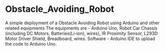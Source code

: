 # Obstacle_Avoiding_Robot
A simple deployment of a Obstacle Avoiding Robot using Arduino and other related equipments
The equipments are - Arduino Uno, Robot Car Chassis (including DC Motors, Batteries(Li-ion), wires), IR Proximity Sensor, L293D Motor Driver Shield, Breadboard, wires.
Software - Arduino IDE to upload the code to Arduino Uno.
